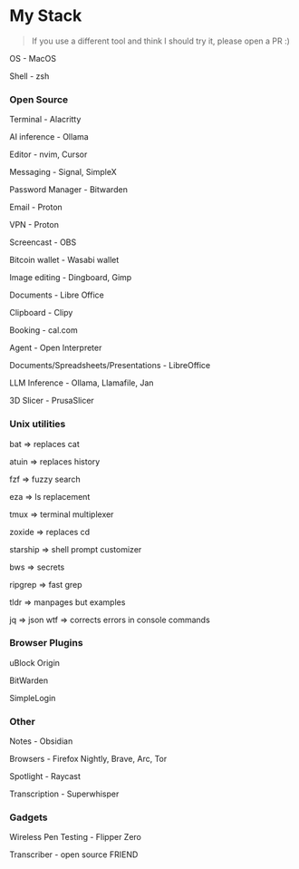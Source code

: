 # My Stack

> If you use a different tool and think I should try it, please open a PR :)

OS - MacOS

Shell - zsh

### Open Source

Terminal - Alacritty

AI inference - Ollama

Editor - nvim, Cursor

Messaging - Signal, SimpleX

Password Manager - Bitwarden

Email - Proton

VPN - Proton

Screencast - OBS

Bitcoin wallet - Wasabi wallet

Image editing - Dingboard, Gimp

Documents - Libre Office

Clipboard - Clipy

Booking - cal.com

Agent - Open Interpreter

Documents/Spreadsheets/Presentations - LibreOffice

LLM Inference - Ollama, Llamafile, Jan

3D Slicer - PrusaSlicer

### Unix utilities

bat => replaces cat

atuin => replaces history

fzf => fuzzy search

eza => ls replacement

tmux => terminal multiplexer

zoxide => replaces cd

starship => shell prompt customizer

bws => secrets

ripgrep => fast grep

tldr => manpages but examples

jq => json
wtf => corrects errors in console commands

### Browser Plugins

uBlock Origin

BitWarden

SimpleLogin


### Other

Notes - Obsidian

Browsers - Firefox Nightly, Brave, Arc, Tor

Spotlight - Raycast

Transcription - Superwhisper

### Gadgets

Wireless Pen Testing - Flipper Zero

Transcriber - open source FRIEND
